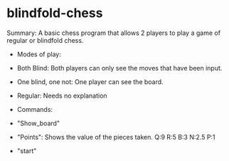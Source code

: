 # blindfold-chess
Summary: A basic chess program that allows 2 players to play a game of regular or blindfold chess.

* Modes of play:
    
 * Both Blind: Both players can only see the moves that have been input.
    
 * One blind, one not: One player can see the board.
    
 * Regular: Needs no explanation
    
* Commands:

 * "Show_board"
    
 * "Points": Shows the value of the pieces taken. Q:9 R:5 B:3 N:2.5 P:1
    
 * "start"
